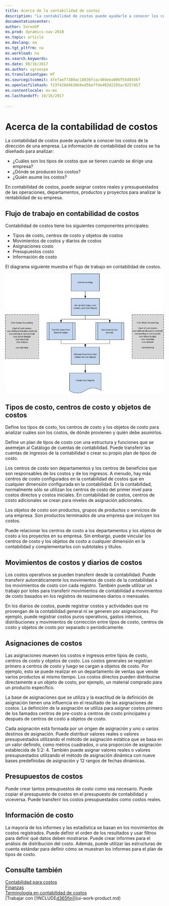 ```yaml
---
title: Acerca de la contabilidad de costos
description: "La contabilidad de costos puede ayudarle a conocer los costos de la dirección de una empresa."
documentationcenter: 
author: SorenGP
ms.prod: dynamics-nav-2018
ms.topic: article
ms.devlang: na
ms.tgt_pltfrm: na
ms.workload: na
ms.search.keywords: 
ms.date: 08/16/2017
ms.author: sgroespe
ms.translationtype: HT
ms.sourcegitcommit: 4fefaef7380ac10836fcac404eea006f55d8556f
ms.openlocfilehash: f23f428d4636b9ed5beffde403d2295ac9257d57
ms.contentlocale: es-mx
ms.lasthandoff: 10/16/2017

---
```

# <a name="about-cost-accounting"></a>Acerca de la contabilidad de costos
La contabilidad de costos puede ayudarle a conocer los costos de la dirección de una empresa. La información de contabilidad de costos se ha diseñado para analizar:  

-   ¿Cuáles son los tipos de costos que se tienen cuando se dirige una empresa?  
-   ¿Dónde se producen los costos?  
-   ¿Quién asume los costos?  

En contabilidad de costos, puede asignar costos reales y presupuestados de las operaciones, departamentos, productos y proyectos para analizar la rentabilidad de su empresa.  

## <a name="workflow-in-cost-accounting"></a>Flujo de trabajo en contabilidad de costos  
Contabilidad de costos tiene los siguientes componentes principales:  

-   Tipos de costo, centros de costo y objetos de costos  
-   Movimientos de costos y diarios de costos  
-   Asignaciones costo  
-   Presupuestos costo
-   Información de costo  

El diagrama siguiente muestra el flujo de trabajo en contabilidad de costos.  

![Resumen de la contabilidad de costos](media/costaccountingoverview.png "ResumenContabilidadCostos")  

## <a name="cost-types-cost-centers-and-cost-objects"></a>Tipos de costo, centros de costo y objetos de costos  
Define los tipos de costo, los centros de costo y los objetos de costo para analizar cuáles son los costos, de dónde provienen y quién debe asumirlos.  

Define un plan de tipos de costo con una estructura y funciones que se asemejan al Catálogo de cuentas de contabilidad. Puede transferir las cuentas de ingresos de la contabilidad o crear su propio plan de tipos de costo.  

Los centros de costo son departamentos y los centros de beneficios que son responsables de los costos y de los ingresos. A menudo, hay más centros de costo configurados en la contabilidad de costos que en cualquier dimensión configurada en la contabilidad. En la contabilidad, normalmente sólo se utilizan los centros de costo del primer nivel para costos directos y costos iniciales. En contabilidad de costos, centros de costo adicionales se crean para niveles de asignación adicionales.  

Los objetos de costo son productos, grupos de productos o servicios de una empresa. Son productos terminados de una empresa que incluyen los costos.  

Puede relacionar los centros de costo a los departamentos y los objetos de costo a los proyectos en su empresa. Sin embargo, puede vincular los centros de costo y los objetos de costo a cualquier dimensión en la contabilidad y complementarlos con subtotales y títulos.  

## <a name="cost-entries-and-cost-journals"></a>Movimientos de costos y diarios de costos  
Los costos operativos se pueden transferir desde la contabilidad. Puede transferir automáticamente los movimientos de costo de la contabilidad a los movimientos de costo con cada registro. También puede utilizar un trabajo por lotes para transferir movimientos de contabilidad a movimientos de costo basados en los registros de resúmenes diarios o mensuales.  

En los diarios de costos, puede registrar costos y actividades que no provengan de la contabilidad general ni se generen por asignaciones. Por ejemplo, puede registrar costos puros operativos, gastos internos, distribuciones y movimientos de corrección entre tipos de costo, centros de costo y objetos de costo por separado o periódicamente.  

## <a name="cost-allocations"></a>Asignaciones de costos  
Las asignaciones mueven los costos e ingresos entre tipos de costo, centros de costo y objetos de costo. Los costos generales se registran primero a centros de costo y luego se cargan a objetos de costo. Por ejemplo, esto se puede realizar en un departamento de ventas que vende varios productos al mismo tiempo. Los costos directos pueden distribuirse directamente a un objeto de costo, por ejemplo, un material comprado para un producto específico.  

La base de asignaciones que se utiliza y la exactitud de la definición de asignación tienen una influencia en el resultado de las asignaciones de costos. La definición de la asignación se utiliza para asignar costos primero de los llamados centros de pre-costo a centros de costo principales y después de centros de costo a objetos de costo.  

Cada asignación está formada por un origen de asignación y uno o varios destinos de asignación. Puede distribuir valores reales o valores presupuestados utilizando el método de asignación estática que se basa en un valor definido, como metros cuadrados, o una proporción de asignación establecida de 5:2: 4. También puede asignar valores reales o valores presupuestados utilizando el método de asignación dinámica con nueve bases predefinidas de asignación y 12 rangos de fechas dinámicas.  

## <a name="cost-budgets"></a>Presupuestos de costos  
Puede crear tantos presupuestos de costo como sea necesario. Puede copiar el presupuesto de costos en el presupuesto de contabilidad y viceversa. Puede transferir los costos presupuestados como costos reales.  

## <a name="cost-reporting"></a>Información de costo  
La mayoría de los informes y las estadística se basan en los movimientos de costos registrados. Puede definir el orden de los resultados y usar filtros para definir qué datos deben mostrarse. Puede crear informes para el análisis de distribución del costo. Además, puede utilizar las estructuras de cuenta estándar para definir cómo se muestran los informes para el plan de tipos de costo.  

## <a name="see-also"></a>Consulte también  
 [Contabilidad para costos](finance-manage-cost-accounting.md)  
 [Finanzas](finance.md)   
 [Terminología en contabilidad de costos](finance-terminology-in-cost-accounting.md)  
 [Trabajar con [!INCLUDE[d365fin](includes/d365fin_md.md)]](ui-work-product.md)

